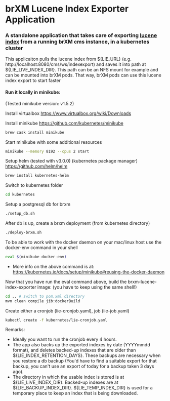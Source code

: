 # brXM Lucene Index Exporter Application
### A standalone application that takes care of exporting [lucene index](https://documentation.bloomreach.com/library/enterprise/enterprise-features/lucene-index-export/lucene-index-export.html) from a running brXM cms instance, in a kubernetes cluster

This applicaiton pulls the lucene index from ${LIE_URL} (e.g. http://localhost:8080/cms/ws/indexexport) and saves it into path at ${LIE_LIVE_INDEX_DIR}. 
This path can be an NFS mount for example and can be mounted into brXM pods. 
That way, brXM pods can use this lucene index export to start faster

#### Run it locally in minikube:

(Tested minikube version: v1.5.2)

Install virtualbox https://www.virtualbox.org/wiki/Downloads

Install minikube https://github.com/kubernetes/minikube
```bash
brew cask install minikube
```
Start minikube with some additional resources

```bash
minikube --memory 8192 --cpus 2 start
```

Setup helm (tested with v3.0.0) (kubernetes package manager) https://github.com/helm/helm
```bash
brew install kubernetes-helm
```

Switch to kubernetes folder
```bash
cd kubernetes
```

Setup a postgresql db for brxm

```bash
./setup_db.sh
```

After db is up, create a brxm deployment (from kubernetes directory)

```bash
./deploy-brxm.sh
```

To be able to work with the docker daemon on your mac/linux host use the docker-env command in your shell
```bash
eval $(minikube docker-env)
```
* More info on the above command is at: https://kubernetes.io/docs/setup/minikube#reusing-the-docker-daemon

Now that you have run the eval command above, build the brxm-lucene-index-exporter image: (you have to keep using the same shell!)

```bash
cd .. # switch to pom.xml directory
mvn clean compile jib:dockerBuild
``` 

Create either a cronjob (lie-cronjob.yaml), job (lie-job.yaml)

```bash
kubectl create -f kubernetes/lie-cronjob.yaml
```

Remarks:
* Ideally you want to run the cronjob every 4 hours.
* The app also backs up the exported indexes by date (YYYYmmdd format), and deletes backed-up indexes that are older than
 ${LIE_INDEX_RETENTION_DAYS}. These backups are necessary when you restore a db backup 
 (You'd have to find a suitable export for that backup, you can't use an export of today for a backup taken 3 days ago).
* The directory in which the usable index is stored is at ${LIE_LIVE_INDEX_DIR}. 
Backed-up indexes are at ${LIE_BACKUP_INDEX_DIR}. ${LIE_TEMP_INDEX_DIR} is used for a temporary place to keep an index that is being downloaded.